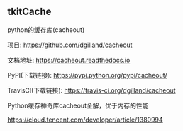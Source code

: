 

## tkitCache


python的缓存库(cacheout)

项目: https://github.com/dgilland/cacheout

文档地址: https://cacheout.readthedocs.io

PyPI(下载链接): https://pypi.python.org/pypi/cacheout/

TravisCI(下载链接): https://travis-ci.org/dgilland/cacheout


Python缓存神奇库cacheout全解，优于内存的性能

https://cloud.tencent.com/developer/article/1380994
